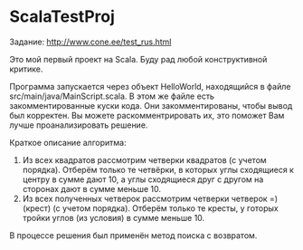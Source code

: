 # ScalaTestProj

Задание: http://www.cone.ee/test_rus.html

Это мой первый проект на Scala. Буду рад любой конструктивной критике.

Программа запускается через объект HelloWorld, находящийся в файле src/main/java/MainScript.scala. В этом же файле есть закомментированные куски кода. Они закомментированы, чтобы вывод был корректен. Вы можете раскомментрировать их, это поможет Вам лучше проанализировать решение.

Краткое описание алгоритма:
1) Из всех квадратов рассмотрим четверки квадратов (с учетом порядка). Отберём только те четвёрки, в которых углы сходящиеся к центру в сумме дают 10, а углы сходящиеся друг с другом на сторонах дают в сумме меньше 10.
2) Из всех полученных четверок рассмотрим четверки четверок =) (крест) (с учетом порядка). Отберём только те кресты, у готорых тройки углов (из условия) в сумме меньше 10.

В процессе решения был применён метод поиска с возвратом.
